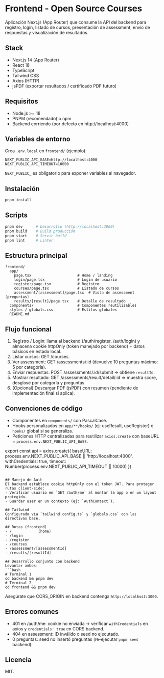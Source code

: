 # Frontend - Open Source Courses

Aplicación Next.js (App Router) que consume la API del backend para registro, login, listado de cursos, presentación de assessment, envío de respuestas y visualización de resultados.

## Stack
- Next.js 14 (App Router)
- React 18
- TypeScript
- Tailwind CSS
- Axios (HTTP)
- jsPDF (exportar resultados / certificado PDF futuro)

## Requisitos
- Node.js >= 18
- PNPM (recomendado) o npm
- Backend corriendo (por defecto en http://localhost:4000)

## Variables de entorno
Crea `.env.local` en `frontend/` (ejemplo):
```
NEXT_PUBLIC_API_BASE=http://localhost:4000
NEXT_PUBLIC_API_TIMEOUT=10000
```
`NEXT_PUBLIC_` es obligatorio para exponer variables al navegador.

## Instalación
```bash
pnpm install
```

## Scripts
```bash
pnpm dev      # Desarrollo (http://localhost:3000)
pnpm build    # Build producción
pnpm start    # Servir build
pnpm lint     # Linter
```

## Estructura principal
```
frontend/
  app/
    page.tsx                     # Home / landing
    login/page.tsx               # Login de usuario
    register/page.tsx            # Registro
    courses/page.tsx             # Listado de cursos
    assessment/[assessment]/page.tsx  # Vista de assessment (preguntas)
    results/[result]/page.tsx    # Detalle de resultado
  components/                    # Componentes reutilizables
  styles / globals.css           # Estilos globales
  README.md
```

## Flujo funcional
1. Registro / Login: llama al backend (/auth/register, /auth/login) y almacena cookie httpOnly (token manejado por backend) + datos básicos en estado local.
2. Listar cursos: GET /courses.
3. Ver assessment: GET /assessments/:id (devuelve 10 preguntas máximo: 5 por categoría).
4. Enviar respuestas: POST /assessments/:id/submit => obtiene `resultId`.
5. Mostrar resultado: GET /assessments/result/detail/:id => muestra score, desglose por categoría y preguntas.
6. (Opcional) Descargar PDF (jsPDF) con resumen (pendiente de implementación final si aplica).

## Convenciones de código
- Componentes en `components/` con PascalCase.
- Hooks personalizados en `app/**/hooks/` (ej: useResult, useRegister) o `hooks/` global si se generaliza.
- Peticiones HTTP centralizadas para reutilizar `axios.create` con baseURL = `process.env.NEXT_PUBLIC_API_BASE`.

export const api = axios.create({
  baseURL: process.env.NEXT_PUBLIC_API_BASE || 'http://localhost:4000',
  withCredentials: true,
  timeout: Number(process.env.NEXT_PUBLIC_API_TIMEOUT || 10000)
})
```

## Manejo de Auth
El backend establece cookie httpOnly con el token JWT. Para proteger rutas client-side:
- Verificar usuario en `GET /auth/me` al montar la app o en un layout protegido.
- Guardar user en un contexto (ej: `AuthContext`).

## Tailwind
Configurado vía `tailwind.config.ts` y `globals.css` con las directivas base.

## Rutas (frontend)
- /            (home)
- /login
- /register
- /courses
- /assessment/[assessmentId]
- /results/[resultId]

## Desarrollo conjunto con backend
Levantar ambos:
```bash
# Terminal 1
cd backend && pnpm dev
# Terminal 2
cd frontend && pnpm dev
```
Asegúrate que CORS_ORIGIN en backend contenga `http://localhost:3000`.

## Errores comunes
- 401 en /auth/me: cookie no enviada -> verificar `withCredentials` en axios y `credentials: true` en CORS backend.
- 404 en assessment: ID inválido o seed no ejecutado.
- 0 preguntas: seed no insertó preguntas (re-ejecutar `pnpm seed` backend).

## Licencia
MIT.
